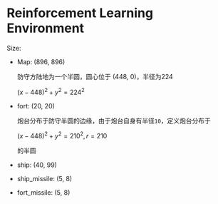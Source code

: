 # Reinforcement Learning Environment

Size:

- Map:  (896, 896)

  防守方陆地为一个半圆，圆心位于 (448, 0)，半径为224

  $(x-448)^2 + y^2 = 224^2$

- fort: (20, 20)

  炮台分布于防守半圆的边缘，由于炮台自身有半径`10`，定义炮台分布于

  $(x-448)^2 + y^2 = 210^2, r=210$

  的半圆

- ship: (40, 99)
- ship_missile: (5, 8)
- fort_missile: (5, 8)